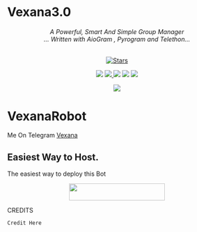 # Vexana3.0
<h6 align="center">A Powerful, Smart And Simple Group Manager <br> ... Written with AioGram , Pyrogram and Telethon...</h4>



<p align="center">
    <a href="https://github.com/aksr-aashish/Vexana3.0"><img src="https://img.shields.io/github/stars/aksr-aashish/Vexana3.0?label=Stars&style=flat-square&logo=github&color=F10070" alt="Stars" /></a>
</p>
<p align="center">
    <a href="https://github.com/aksr-aashish/Vexana3.0"> <img src="https://img.shields.io/github/repo-size/aksr-aashish/Vexana3.0?color=orange&logo=github&logoColor=green&style=for-the-badge" /></a>
    </a>
  <a href="https://github.com/aksr-aashish/vexana1.0/tree/patch1.0/graphs/commit-activity" alt="Maintenance"> <img src="https://img.shields.io/badge/Maintained%3F-yes-green.svg?style=flat-square" /> </a> 
    <a href="https://github.com/aksr-aashish/Vexana3.0/issues"> <img src="https://img.shields.io/github/issues/aksr-aashish/Vexana3.0?color=blueviolet&logo=github&logoColor=green&style=for-the-badge" /></a>
    <a href="https://github.com/aksr-aashish/Vexana3.0/network/members"> <img src="https://img.shields.io/github/forks/aksr-aashish/Vexana3.0?color=red&logo=github&logoColor=green&style=for-the-badge" /></a>  
    <a href="https://pypi.org/project/Telethon/"> <img src="https://img.shields.io/pypi/v/telethon?color=yellow&label=telethon&logo=python&logoColor=green&style=for-the-badge" /></a>
</p>

<p align="center">
  <img src="https://telegra.ph/file/4a7d5037bcdd1e74a517a.jpg">
</p>

# VexanaRobot
Me On Telegram [Vexana](https://t.me/Vexana_Robot)

## Easiest Way to Host.
The easiest way to deploy this Bot
<p align="center"><a href="https://heroku.com/deploy?template=https://github.com/aksr-aashish/Vexana3.0"> <img src="https://img.shields.io/badge/Deploy%20To%20Heroku-black?style=for-the-badge&logo=heroku" width="220" height="38.45"/></a></p>
 
CREDITS
```
Credit Here

```
